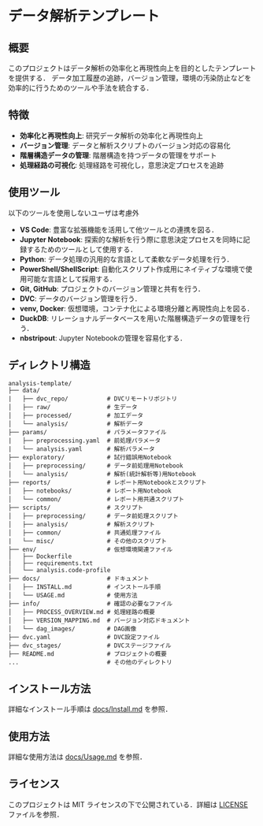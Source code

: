 # データ解析テンプレート

## 概要

このプロジェクトはデータ解析の効率化と再現性向上を目的としたテンプレートを提供する．
データ加工履歴の追跡，バージョン管理，環境の汚染防止などを効率的に行うためのツールや手法を統合する．

## 特徴

* **効率化と再現性向上**: 研究データ解析の効率化と再現性向上
* **バージョン管理**: データと解析スクリプトのバージョン対応の容易化
* **階層構造データの管理**: 階層構造を持つデータの管理をサポート
* **処理経路の可視化**: 処理経路を可視化し，意思決定プロセスを追跡

## 使用ツール

以下のツールを使用しないユーザは考慮外

* **VS Code**: 豊富な拡張機能を活用して他ツールとの連携を図る．
* **Jupyter Notebook**: 探索的な解析を行う際に意思決定プロセスを同時に記録するためのツールとして使用する．
* **Python**: データ処理の汎用的な言語として柔軟なデータ処理を行う．
* **PowerShell/ShellScript**: 自動化スクリプト作成用にネイティブな環境で使用可能な言語として採用する．
* **Git, GitHub**: プロジェクトのバージョン管理と共有を行う．
* **DVC**: データのバージョン管理を行う．
* **venv, Docker**: 仮想環境，コンテナ化による環境分離と再現性向上を図る．
* **DuckDB**: リレーショナルデータベースを用いた階層構造データの管理を行う．
* **nbstripout**: Jupyter Notebookの管理を容易化する．

## ディレクトリ構造

```text
analysis-template/
├── data/
|   ├── dvc_repo/           # DVCリモートリポジトリ
│   ├── raw/                # 生データ
│   ├── processed/          # 加工データ
│   └── analysis/           # 解析データ
├── params/                 # パラメータファイル
|   ├── preprocessing.yaml  # 前処理パラメータ
|   └── analysis.yaml       # 解析パラメータ
├── exploratory/            # 試行錯誤用Notebook
│   ├── preprocessing/      # データ前処理用Notebook
│   └── analysis/           # 解析(統計解析等)用Notebook
├── reports/                # レポート用Notebookとスクリプト
│   ├── notebooks/          # レポート用Notebook
│   └── common/             # レポート用共通スクリプト
├── scripts/                # スクリプト
│   ├── preprocessing/      # データ前処理スクリプト
│   ├── analysis/           # 解析スクリプト
│   ├── common/             # 共通処理ファイル
|   └── misc/               # その他のスクリプト
├── env/                    # 仮想環境関連ファイル
│   ├── Dockerfile
|   ├── requirements.txt
│   └── analysis.code-profile
├── docs/                   # ドキュメント
│   ├── INSTALL.md          # インストール手順
│   └── USAGE.md            # 使用方法
├── info/                   # 確認の必要なファイル
│   ├── PROCESS_OVERVIEW.md # 処理経路の概要
│   ├── VERSION_MAPPING.md  # バージョン対応ドキュメント
│   └── dag_images/         # DAG画像
├── dvc.yaml                # DVC設定ファイル
├── dvc_stages/             # DVCステージファイル
├── README.md               # プロジェクトの概要
...                         # その他のディレクトリ
```

## インストール方法

詳細なインストール手順は [docs/Install.md](docs/Install.md) を参照．

## 使用方法

詳細な使用方法は [docs/Usage.md](docs/Usage.md) を参照．

## ライセンス

このプロジェクトは MIT ライセンスの下で公開されている．詳細は [LICENSE](LICENSE) ファイルを参照．
